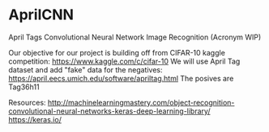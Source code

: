 # AprilCNN
April Tags Convolutional Neural Network Image Recognition (Acronym WIP)

Our objective for our project is building off from CIFAR-10 kaggle competition: https://www.kaggle.com/c/cifar-10 
We will use April Tag dataset and add "fake" data for the negatives: https://april.eecs.umich.edu/software/apriltag.html
The posives are Tag36h11

Resources:
http://machinelearningmastery.com/object-recognition-convolutional-neural-networks-keras-deep-learning-library/
https://keras.io/
